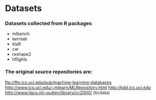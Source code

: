 # Datasets

### Datasets collected from R packages
 - mlbench 
 - kernlab
 - klaR
 - car
 - reshape2
 - hflights
 
### The original source repositories are:
ftp://ftp.ics.uci.edu/pub/machine-learning-databases
http://www.ics.uci.edu/~mlearn/MLRepository.html
http://kdd.ics.uci.edu
http://www.liacs.nl/~putten/library/cc2000/ (ticdata)


